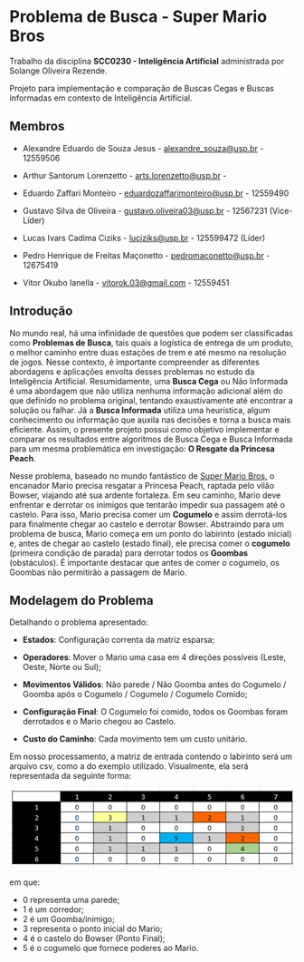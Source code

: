 # Problema de Busca - Super Mario Bros
Trabalho da disciplina **SCC0230 - Inteligência Artificial** administrada por Solange Oliveira Rezende.

Projeto para implementação e comparação de Buscas Cegas e Buscas Informadas em contexto de Inteligência Artificial.

## Membros

* Alexandre Eduardo de Souza Jesus - alexandre_souza@usp.br - 12559506

* Arthur Santorum Lorenzetto - arts.lorenzetto@usp.br -

* Eduardo Zaffari Monteiro - eduardozaffarimonteiro@usp.br - 12559490

* Gustavo Silva de Oliveira - gustavo.oliveira03@usp.br - 12567231 (Vice-Líder)

* Lucas Ivars Cadima Ciziks - luciziks@usp.br - 125599472 (Líder)

* Pedro Henrique de Freitas Maçonetto - pedromaconetto@usp.br - 12675419

* Vitor Okubo Ianella - vitorok.03@gmail.com - 12559451

## Introdução

No mundo real, há uma infinidade de questões que podem ser classificadas como **Problemas de Busca**, tais quais a logística de entrega de um produto, o melhor caminho entre duas estações de trem e até mesmo na resolução de jogos. Nesse contexto, é importante compreender as diferentes abordagens e aplicações envolta desses problemas no estudo da Inteligência Artificial. Resumidamente, uma **Busca Cega** ou Não Informada é uma abordagem que não utiliza nenhuma informação adicional além do que definido no problema original, tentando exaustivamente até encontrar a solução ou falhar. Já a **Busca Informada** utiliza uma heurística, algum conhecimento ou informação que auxila nas decisões e torna a busca mais eficiente. Assim, o presente projeto possui como objetivo implementar e comparar os resultados entre algoritmos de Busca Cega e Busca Informada para um mesma problemática em investigação: **O Resgate da Princesa Peach**.

Nesse problema, baseado no mundo fantástico de [Super Mario Bros](https://pt.wikipedia.org/wiki/Super_Mario_Bros.#Enredo), o encanador Mario precisa resgatar a Princesa Peach, raptada pelo vilão Bowser, viajando até sua ardente fortaleza. Em seu caminho, Mario deve enfrentar e derrotar os inimigos que tentarão impedir sua passagem até o castelo. Para isso, Mario precisa comer um **Cogumelo** e assim derrotá-los para finalmente chegar ao castelo e derrotar Bowser. Abstraindo para um problema de busca, Mario começa em um ponto do labirinto (estado inicial) e, antes de chegar ao castelo (estado final), ele precisa comer o **cogumelo** (primeira condição de parada) para derrotar todos os **Goombas** (obstáculos). É importante destacar que antes de comer o cogumelo, os Goombas não permitirão a passagem de Mario.

## Modelagem do Problema

Detalhando o problema apresentado:

* **Estados**: Configuração correnta da matriz esparsa;

* **Operadores**: Mover o Mario uma casa em 4 direções possíveis (Leste, Oeste, Norte ou Sul);

* **Movimentos Válidos**: Não parede / Não Goomba antes do Cogumelo / Goomba após o Cogumelo / Cogumelo / Cogumelo Comido;

* **Configuração Final**: O Cogumelo foi comido, todos os Goombas foram derrotados e o Mario chegou ao Castelo.

* **Custo do Caminho**: Cada movimento tem um custo unitário.

Em nosso processamento, a matriz de entrada contendo o labirinto será um arquivo csv, como a do exemplo utilizado. Visualmente, ela será representada da seguinte forma:

![Exemplo do Labirinto](media/exemplo.png)

em que:
* 0 representa uma parede;
* 1 é um corredor;
* 2 é um Goomba/inimigo;
* 3 representa o ponto inicial do Mario;
* 4 é o castelo do Bowser (Ponto Final);
* 5 é o cogumelo que fornece poderes ao Mario.
